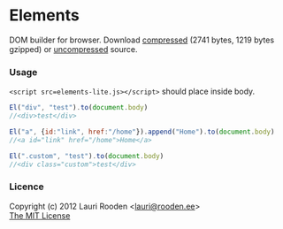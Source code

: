 
[1]: https://raw.github.com/litejs/elements-lite/master/min.elements.js
[2]: https://raw.github.com/litejs/elements-lite/master/elements.js


Elements
========

DOM builder for browser.
Download [compressed][1] 
(2741 bytes, 1219 bytes gzipped)
or [uncompressed][2] source.


### Usage

`<script src=elements-lite.js></script>` should place inside body.

```javascript
El("div", "test").to(document.body)
//<div>test</div>

El("a", {id:"link", href:"/home"}).append("Home").to(document.body)
//<a id="link" href="/home">Home</a>

El(".custom", "test").to(document.body)
//<div class="custom">test</div>
```


### Licence

Copyright (c) 2012 Lauri Rooden &lt;lauri@rooden.ee&gt;  
[The MIT License](http://lauri.rooden.ee/mit-license.txt)


